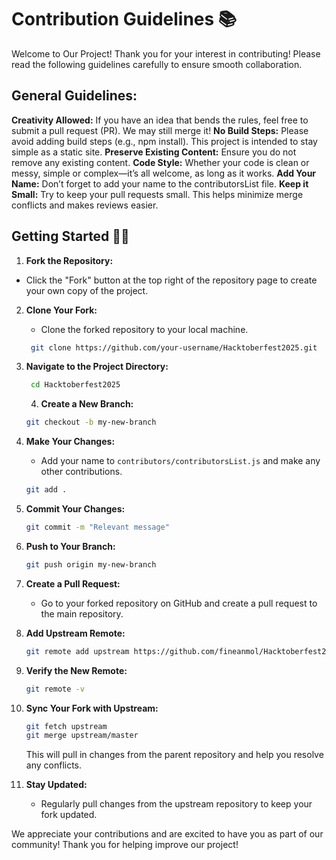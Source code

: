 # Contribution Guidelines 📚

Welcome to Our Project!
Thank you for your interest in contributing! Please read the following guidelines carefully to ensure smooth collaboration.

## General Guidelines:

**Creativity Allowed:** If you have an idea that bends the rules, feel free to submit a pull request (PR). We may still merge it!
**No Build Steps:** Please avoid adding build steps (e.g., npm install). This project is intended to stay simple as a static site.
**Preserve Existing Content:** Ensure you do not remove any existing content.
**Code Style:** Whether your code is clean or messy, simple or complex—it’s all welcome, as long as it works.
**Add Your Name:** Don’t forget to add your name to the contributorsList file.
**Keep it Small:** Try to keep your pull requests small. This helps minimize merge conflicts and makes reviews easier.

## Getting Started 🤩🤗

1. **Fork the Repository:**

- Click the "Fork" button at the top right of the repository page to create your own copy of the project.

2. **Clone Your Fork:**

   - Clone the forked repository to your local machine.

   ```bash
    git clone https://github.com/your-username/Hacktoberfest2025.git
   ```

3. **Navigate to the Project Directory:**

   ```bash
    cd Hacktoberfest2025
   ```

   4. **Create a New Branch:**

   ```bash
   git checkout -b my-new-branch
   ```

4. **Make Your Changes:**

   - Add your name to `contributors/contributorsList.js` and make any other contributions.

   ```bash
   git add .
   ```

5. **Commit Your Changes:**

   ```bash
   git commit -m "Relevant message"
   ```

6. **Push to Your Branch:**

   ```bash
   git push origin my-new-branch
   ```

7. **Create a Pull Request:**
   - Go to your forked repository on GitHub and create a pull request to the main repository.
8. **Add Upstream Remote:**

   ```bash
   git remote add upstream https://github.com/fineanmol/Hacktoberfest2025
   ```

9. **Verify the New Remote:**

   ```bash
   git remote -v
   ```

10. **Sync Your Fork with Upstream:**

    ```bash
    git fetch upstream
    git merge upstream/master
    ```

    This will pull in changes from the parent repository and help you resolve any conflicts.

11. **Stay Updated:**
    - Regularly pull changes from the upstream repository to keep your fork updated.

We appreciate your contributions and are excited to have you as part of our community! Thank you for helping improve our project!
